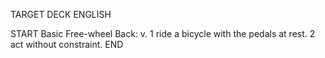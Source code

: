 TARGET DECK
ENGLISH

START
Basic
Free-wheel
Back: v. 1 ride a bicycle with the pedals at rest. 2 act without constraint.
END
